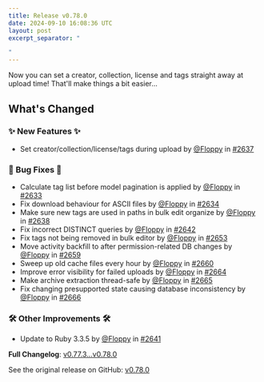 ```yaml
---
title: Release v0.78.0
date: 2024-09-10 16:08:36 UTC
layout: post
excerpt_separator: "

"
---
```

Now you can set a creator, collection, license and tags straight away at upload time! That'll make things a bit easier...

## What's Changed
### ✨ New Features ✨
* Set creator/collection/license/tags during upload by [@Floppy](https://github.com/Floppy) in [#2637](https://github.com/manyfold3d/manyfold/pull/2637)
### 🐛 Bug Fixes 🐛
* Calculate tag list before model pagination is applied by [@Floppy](https://github.com/Floppy) in [#2633](https://github.com/manyfold3d/manyfold/pull/2633)
* Fix download behaviour for ASCII files by [@Floppy](https://github.com/Floppy) in [#2634](https://github.com/manyfold3d/manyfold/pull/2634)
* Make sure new tags are used in paths in bulk edit organize by [@Floppy](https://github.com/Floppy) in [#2638](https://github.com/manyfold3d/manyfold/pull/2638)
* Fix incorrect DISTINCT queries by [@Floppy](https://github.com/Floppy) in [#2642](https://github.com/manyfold3d/manyfold/pull/2642)
* Fix tags not being removed in bulk editor by [@Floppy](https://github.com/Floppy) in [#2653](https://github.com/manyfold3d/manyfold/pull/2653)
* Move activity backfill to after permission-related DB changes by [@Floppy](https://github.com/Floppy) in [#2659](https://github.com/manyfold3d/manyfold/pull/2659)
* Sweep up old cache files every hour by [@Floppy](https://github.com/Floppy) in [#2660](https://github.com/manyfold3d/manyfold/pull/2660)
* Improve error visibility for failed uploads by [@Floppy](https://github.com/Floppy) in [#2664](https://github.com/manyfold3d/manyfold/pull/2664)
* Make archive extraction thread-safe by [@Floppy](https://github.com/Floppy) in [#2665](https://github.com/manyfold3d/manyfold/pull/2665)
* Fix changing presupported state causing database inconsistency by [@Floppy](https://github.com/Floppy) in [#2666](https://github.com/manyfold3d/manyfold/pull/2666)
### 🛠️ Other Improvements 🛠️
* Update to Ruby 3.3.5 by [@Floppy](https://github.com/Floppy) in [#2641](https://github.com/manyfold3d/manyfold/pull/2641)

**Full Changelog**: [v0.77.3...v0.78.0](https://github.com/manyfold3d/manyfold/compare/v0.77.3...v0.78.0)

See the original release on GitHub: [v0.78.0](https://github.com/manyfold3d/manyfold/releases/tag/v0.78.0)
